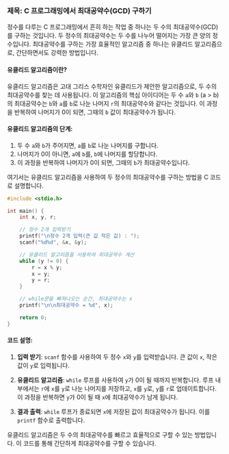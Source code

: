 ### 제목: C 프로그래밍에서 최대공약수(GCD) 구하기

정수를 다루는 C 프로그래밍에서 흔히 하는 작업 중 하나는 두 수의 최대공약수(GCD)를 구하는 것입니다. 두 정수의 최대공약수는 두 수를 나누어 떨어지는 가장 큰 양의 정수입니다. 최대공약수를 구하는 가장 효율적인 알고리즘 중 하나는 유클리드 알고리즘으로, 간단하면서도 강력한 방법입니다.

#### 유클리드 알고리즘이란?

유클리드 알고리즘은 고대 그리스 수학자인 유클리드가 제안한 알고리즘으로, 두 수의 최대공약수를 찾는 데 사용됩니다. 이 알고리즘의 핵심 아이디어는 두 수 `a`와 `b` (a > b)의 최대공약수는 `b`와 `a`를 `b`로 나눈 나머지 `r`의 최대공약수와 같다는 것입니다. 이 과정을 반복하여 나머지가 0이 되면, 그때의 `b` 값이 최대공약수가 됩니다.

#### 유클리드 알고리즘의 단계:
1. 두 수 `a`와 `b`가 주어지면, `a`를 `b`로 나눈 나머지를 구합니다.
2. 나머지가 0이 아니면, `a`에 `b`를, `b`에 나머지를 할당합니다.
3. 이 과정을 반복하여 나머지가 0이 되면, 그때의 `b`가 최대공약수입니다.

여기서는 유클리드 알고리즘을 사용하여 두 정수의 최대공약수를 구하는 방법을 C 코드로 설명합니다.

```c
#include <stdio.h>

int main() {
    int x, y, r;

    // 정수 2개 입력받기
    printf("\n정수 2개 입력(큰 값 작은 값) : ");
    scanf("%d%d", &x, &y);

    // 유클리드 알고리즘을 사용하여 최대공약수 계산
    while (y != 0) {
        r = x % y;
        x = y;
        y = r;
    }

    // while문을 빠져나오는 순간, 최대공약수는 x
    printf("\n\n최대공약수 = %d", x);

    return 0;
}
```

#### 코드 설명:

1. **입력 받기**: `scanf` 함수를 사용하여 두 정수 `x`와 `y`를 입력받습니다. 큰 값이 `x`, 작은 값이 `y`로 입력됩니다.
   
2. **유클리드 알고리즘**: `while` 루프를 사용하여 `y`가 0이 될 때까지 반복합니다. 루프 내부에서는 `r`에 `x`를 `y`로 나눈 나머지를 저장하고, `x`를 `y`로, `y`를 `r`로 업데이트합니다. 이 과정을 반복하면 `y`가 0이 될 때 `x`에 최대공약수가 남게 됩니다.

3. **결과 출력**: `while` 루프가 종료되면 `x`에 저장된 값이 최대공약수가 됩니다. 이를 `printf` 함수로 출력합니다.

유클리드 알고리즘은 두 수의 최대공약수를 빠르고 효율적으로 구할 수 있는 방법입니다. 이 코드를 통해 간단하게 최대공약수를 구할 수 있습니다.